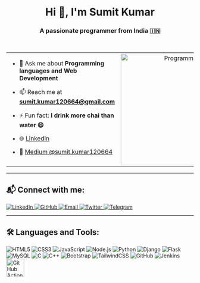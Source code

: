 <h1 align="center">Hi 👋, I'm Sumit Kumar</h1>
<h3 align="center">A passionate programmer from India 🇮🇳</h3>

<div align="center">
 

</div>

<br/>

<table>
  <tr>
    <td width="60%" valign="top">

- 💬 Ask me about **Programming languages and Web Development**  
- 📫 Reach me at **sumit.kumar120664@gmail.com**  
- ⚡ Fun fact: **I drink more chai than water 😄**  
- 🌐 [LinkedIn](https://www.linkedin.com/in/sumit-kumar2004/)  
- 📝 [Medium @sumit.kumar120664](https://medium.com/@sumit.kumar120664)

    </td>
    <td width="40%" valign="top" align="right">
      <img src="https://media.giphy.com/media/3o7aD6tbFmx0o4f6UE/giphy.gif" width="300" alt="Programming Animation"/>
    </td>
  </tr>
</table>

---

## 📬 Connect with me:

<p align="left">
  <a href="https://www.linkedin.com/in/sumit-kumar2004" target="_blank">
    <img src="https://img.icons8.com/color/48/000000/linkedin.png" alt="LinkedIn"/>
  </a>
  <a href="https://github.com/sumitkr-2" target="_blank">
    <img src="https://img.icons8.com/ios-glyphs/48/000000/github.png" alt="GitHub"/>
  </a>
  <a href="mailto:sumit.kumar120664@gmail.com" target="_blank">
    <img src="https://img.icons8.com/color/48/000000/gmail--v1.png" alt="Email"/>
  </a>
  <a href="https://twitter.com/collageuse2004" target="_blank">
    <img src="https://img.icons8.com/color/48/000000/twitter--v1.png" alt="Twitter"/>
  </a>
  <a href="https://t.me/sumit_kr_2" target="_blank">
    <img src="https://img.icons8.com/color/48/000000/telegram-app--v1.png" alt="Telegram"/>
  </a>
</p>

---

## 🛠️ Languages and Tools:
<p>
  <img src="https://img.icons8.com/color/48/000000/html-5--v1.png" alt="HTML5" title="HTML5" />
  <img src="https://img.icons8.com/color/48/000000/css3.png" alt="CSS3" title="CSS3" />
  <img src="https://img.icons8.com/color/48/000000/javascript--v1.png" alt="JavaScript" title="JavaScript" />
  <img src="https://img.icons8.com/color/48/000000/nodejs.png" alt="Node.js" title="Node.js" />
  <img src="https://img.icons8.com/color/48/000000/python--v1.png" alt="Python" title="Python" />
  <img src="https://img.icons8.com/color/48/000000/django.png" alt="Django" title="Django" />
  <img src="https://img.icons8.com/color/48/000000/flask.png" alt="Flask" title="Flask" />
  <img src="https://img.icons8.com/color/48/000000/mysql-logo.png" alt="MySQL" title="MySQL" />
  <img src="https://img.icons8.com/color/48/000000/c-programming.png" alt="C" title="C" />
  <img src="https://img.icons8.com/color/48/000000/c-plus-plus-logo.png" alt="C++" title="C++" />
  <img src="https://img.icons8.com/color/48/000000/bootstrap.png" alt="Bootstrap" title="Bootstrap" />
  <img src="https://img.icons8.com/color/48/000000/tailwindcss.png" alt="TailwindCSS" title="TailwindCSS" />
  <img src="https://img.icons8.com/color/48/000000/github.png" alt="GitHub" title="GitHub" />
  <img src="https://img.icons8.com/color/48/000000/jenkins.png" alt="Jenkins" title="Jenkins" />
  <img src="https://cdn.jsdelivr.net/gh/devicons/devicon/icons/githubactions/githubactions-original.svg" alt="GitHub Actions" title="GitHub Actions" width="48" height="48" />
</p>
